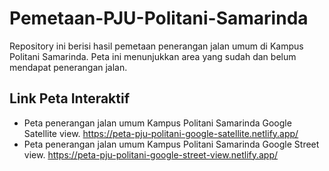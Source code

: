 # Pemetaan-PJU-Politani-Samarinda

Repository ini berisi hasil pemetaan penerangan jalan umum di Kampus Politani Samarinda. Peta ini menunjukkan area yang sudah dan belum mendapat penerangan jalan.

## Link Peta Interaktif

- Peta penerangan jalan umum Kampus Politani Samarinda Google Satellite view.
https://peta-pju-politani-google-satellite.netlify.app/
- Peta penerangan jalan umum Kampus Politani Samarinda Google Street view.
https://peta-pju-politani-google-street-view.netlify.app/